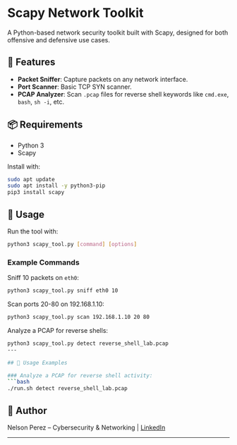 # Scapy Network Toolkit

A Python-based network security toolkit built with Scapy, designed for both offensive and defensive use cases.

## 🔧 Features

- **Packet Sniffer**: Capture packets on any network interface.
- **Port Scanner**: Basic TCP SYN scanner.
- **PCAP Analyzer**: Scan `.pcap` files for reverse shell keywords like `cmd.exe`, `bash`, `sh -i`, etc.

## 📦 Requirements

- Python 3
- Scapy

Install with:

```bash
sudo apt update
sudo apt install -y python3-pip
pip3 install scapy
```

## 🚀 Usage

Run the tool with:

```bash
python3 scapy_tool.py [command] [options]
```

### Example Commands

Sniff 10 packets on `eth0`:
```bash
python3 scapy_tool.py sniff eth0 10
```

Scan ports 20-80 on 192.168.1.10:
```bash
python3 scapy_tool.py scan 192.168.1.10 20 80
```

Analyze a PCAP for reverse shells:
```bash
python3 scapy_tool.py detect reverse_shell_lab.pcap
---

## 📂 Usage Examples

### Analyze a PCAP for reverse shell activity:
```bash
./run.sh detect reverse_shell_lab.pcap
```

## 🧠 Author

Nelson Perez – Cybersecurity & Networking | [LinkedIn](https://www.linkedin.com/in/nmp2663)

---
